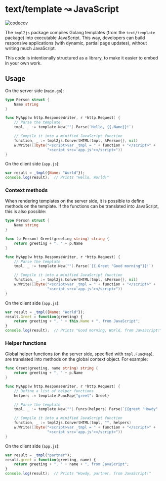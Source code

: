 # text/template ↝ JavaScript

[![codecov](https://codecov.io/gh/fatlotus/tmpl2js/branch/master/graph/badge.svg)](https://codecov.io/gh/fatlotus/tmpl2js)

The `tmpl2js` package compiles Golang templates (from the `text/template`
package) into executable JavaScript. This way, developers can build responsive
applications (with dynamic, partial page updates), without writing much
JavaScript.

This code is intentionally structured as a library, to make it easier to embed
in your own work.

## Usage

On the server side (`main.go`):

```go
type Person struct {
	Name string
}

func MyApp(w http.ResponseWriter, r *http.Request) {
	// Parse the template
	tmpl, _ := template.New("").Parse(`Hello, {{.Name}}!`)

	// Compile it into a minified JavaScript function
	function, _ := tmpl2js.ConvertHTML(tmpl, &Person{}, nil)
	w.Write([]byte("<script>var _tmpl = " + function + "</script>" +
	               "<script src='app.js'></script>"))
}
```

On the client side (`app.js`):

```js
var result = _tmpl({Name: "World"});
console.log(result);  // Prints "Hello, World!"
```

### Context methods

When rendering templates on the server side, it is possible to define methods
on the template. If the functions can be translated into JavaScript, this is
also possible:

```go
type Person struct {
	Name string
}

func (p Person) Greet(greeting string) string {
	return greeting + ", " + p.Name
}

func MyApp(w http.ResponseWriter, r *http.Request) {
	// Parse the template
	tmpl, _ := template.New("").Parse(`{{.Greet "Good morning"}}!`)

	// Compile it into a minified JavaScript function
	function, _ := tmpl2js.ConvertHTML(tmpl, &Person{}, nil)
	w.Write([]byte("<script>var _tmpl = " + function + "</script>" +
	               "<script src='app.js'></script>"))
}
```

On the client side (`app.js`):

```js
var result = _tmpl({Name: "World"});
result.Greet = function(greeting) {
	return greeting + ", " + this.Name + ", from JavaScript";
}
console.log(result);  // Prints "Good morning, World, from JavaScript!"
```

### Helper functions

Global helper functions (on the server side, specified with `tmpl.FuncMap`),
are translated into methods on the global context object. For example:

```go
func Greet(greeting, name string) string {
	return greeting + ", " + p.Name
}

func MyApp(w http.ResponseWriter, r *http.Request) {
	// Define a list of helper functions
	helpers := template.FuncMap{"greet": Greet}

	// Parse the template
	tmpl, _ := template.New("").Funcs(helpers).Parse(`{{greet "Howdy" .}}!`)

	// Compile it into a minified JavaScript function
	function, _ := tmpl2js.ConvertHTML(tmpl, "", helpers)
	w.Write([]byte("<script>var _tmpl = " + function + "</script>" +
	               "<script src='app.js'></script>"))
}
```

On the client side (`app.js`):

```js
var result = _tmpl("partner");
result.greet = function(greeting, name) {
	return greeting + ", " + name + ", from JavaScript";
}
console.log(result);  // Prints "Howdy, partner, from JavaScript!"
```
